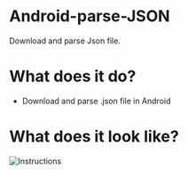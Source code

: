 # Android-parse-JSON
Download and parse Json file.

# What does it do?

* Download and parse .json file in Android

# What does it look like?

![Instructions](https://i.stack.imgur.com/ogBxL.png)
